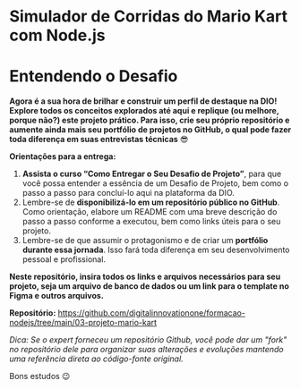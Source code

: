 

# Simulador de Corridas do Mario Kart com Node.js



# Entendendo o Desafio

**Agora é a sua hora de brilhar e construir um perfil de destaque na DIO! Explore todos os conceitos explorados até aqui e replique (ou melhore, porque não?) este projeto prático. Para isso, crie seu próprio repositório e aumente ainda mais seu portfólio de projetos no GitHub, o qual pode fazer toda diferença em suas entrevistas técnicas** 😎

**Orientações para a entrega:** 

1. **Assista o curso “Como Entregar o Seu Desafio de Projeto”**, para que você possa entender a essência de um Desafio de Projeto, bem como o passo a passo para concluí-lo aqui na plataforma da DIO. 
2. Lembre-se de **disponibilizá-lo em um repositório público no GitHub**. Como orientação, elabore um README com uma breve descrição do passo a passo conforme a executou, bem como links úteis para o seu projeto. 
3. Lembre-se de que assumir o protagonismo e de criar um **portfólio durante essa jornada**. Isso fará toda diferença em seu desenvolvimento pessoal e profissional. 

**Neste repositório, insira todos os links e arquivos necessários para seu projeto, seja um arquivo de banco de dados ou um link para o template no Figma e outros arquivos.**

**Repositório:** https://github.com/digitalinnovationone/formacao-nodejs/tree/main/03-projeto-mario-kart

*Dica: Se o expert forneceu um repositório Github, você pode dar um "fork" no repositório dele para organizar suas alterações e evoluções mantendo uma referência direta ao código-fonte original.*

Bons estudos 😉

